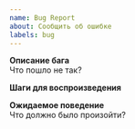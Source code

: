 ```yaml
---
name: Bug Report
about: Сообщить об ошибке
labels: bug
---
```


**Описание бага**  
Что пошло не так?

**Шаги для воспроизведения**  


**Ожидаемое поведение**  
Что должно было произойти?